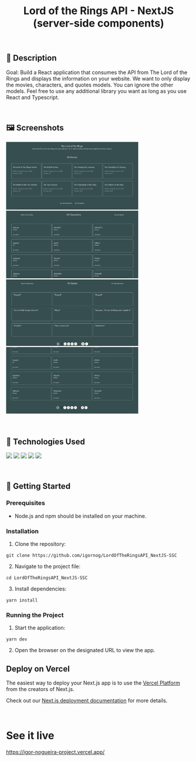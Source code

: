 <h1 align="center">Lord of the Rings API - NextJS (server-side components)</h1>

&nbsp;
## :memo: Description
Goal: Build a React application that consumes the API from The Lord of the Rings and displays the information on your website. We want to only display the movies, characters, and quotes models. You can ignore the other models. Feel free to use any additional library you want as long as you use React and Typescript.

&nbsp;
## :framed_picture: Screenshots
<div display="flex">
    <img src="./public/screenshots/all-movies.png" width="360px" h="360px">
    <img src="./public/screenshots/all-characters.png" width="360px" h="360px">
    <img src="./public/screenshots/all-quotes.png" width="360px" h="360px">
    <img src="./public/screenshots/pagination.png" width="360px" h="360px">
</div>

&nbsp;
## :wrench: Technologies Used
![](https://img.shields.io/badge/JavaScript-323330?style=for-the-badge&logo=javascript&logoColor=F7DF1E)
![](https://img.shields.io/badge/TypeScript-007ACC?style=for-the-badge&logo=typescript&logoColor=white)
![](https://img.shields.io/badge/React-20232A?style=for-the-badge&logo=react&logoColor=61DAF)
![](https://img.shields.io/badge/NextJS-20232A?style=for-the-badge&logo=nextjs&logoColor=61DAF)
![](https://img.shields.io/badge/Tailwind_CSS-38B2AC?style=for-the-badge&logo=tailwind-css&logoColor=white)

&nbsp;
## :rocket: Getting Started

### Prerequisites
- Node.js and npm should be installed on your machine.

### Installation

1. Clone the repository:
```
git clone https://github.com/igornog/LordOfTheRingsAPI_NextJS-SSC
```
2. Navigate to the project file:
```
cd LordOfTheRingsAPI_NextJS-SSC
```
3. Install dependencies:
```
yarn install
```

### Running the Project
1. Start the application:
```
yarn dev
```
2. Open the browser on the designated URL to view the app.
## Deploy on Vercel

The easiest way to deploy your Next.js app is to use the [Vercel Platform](https://vercel.com/new?utm_medium=default-template&filter=next.js&utm_source=create-next-app&utm_campaign=create-next-app-readme) from the creators of Next.js.

Check out our [Next.js deployment documentation](https://nextjs.org/docs/deployment) for more details.

&nbsp;
# See it live
https://igor-nogueira-project.vercel.app/

